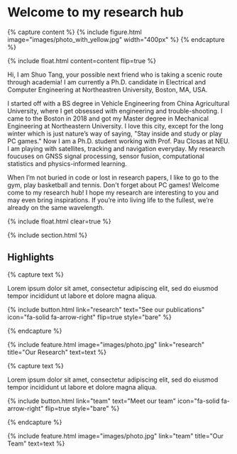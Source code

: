 ---
---

# Welcome to my research hub

{% capture content %}
  {%
  include figure.html
  image="images/photo_with_yellow.jpg"
  width="400px"
  %}
{% endcapture %}

{%
  include float.html
  content=content
  flip=true
%}

Hi, I am Shuo Tang, your possible next friend who is taking a scenic route through academia! I am currently a Ph.D. candidate in Electrical and Computer Engineering at Northeastren University, Boston, MA, USA. 

I started off with a BS degree in Vehicle Engineering from China Agricultural University, where I get obsessed with engineering and trouble-shooting. I came to the Boston in 2018 and got my Master degree in Mechanical Engineering at Northeastern University. I love this city, except for the long winter which is just nature’s way of saying, "Stay inside and study or play PC games." Now I am a Ph.D. student working with Prof. Pau Closas at NEU. I am playing with satellites, tracking and navigation everyday. My research foucuses on GNSS signal processing, sensor fusion, computational statistics and physics-informed learning.

When I’m not buried in code or lost in research papers, I like to go to the gym, play basketball and tennis. Don't forget about PC games! Welcome come to my research hub! I hope my research are interesting to you and may even bring inspirations. If you’re into living life to the fullest, we’re already on the same wavelength.

{% include float.html clear=true %}

{% include section.html %}

## Highlights

{% capture text %}

Lorem ipsum dolor sit amet, consectetur adipiscing elit, sed do eiusmod tempor incididunt ut labore et dolore magna aliqua.

{%
  include button.html
  link="research"
  text="See our publications"
  icon="fa-solid fa-arrow-right"
  flip=true
  style="bare"
%}

{% endcapture %}

{%
  include feature.html
  image="images/photo.jpg"
  link="research"
  title="Our Research"
  text=text
%}

{% capture text %}

Lorem ipsum dolor sit amet, consectetur adipiscing elit, sed do eiusmod tempor incididunt ut labore et dolore magna aliqua.

{%
  include button.html
  link="team"
  text="Meet our team"
  icon="fa-solid fa-arrow-right"
  flip=true
  style="bare"
%}

{% endcapture %}

{%
  include feature.html
  image="images/photo.jpg"
  link="team"
  title="Our Team"
  text=text
%}
